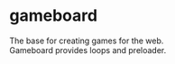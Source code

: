 gameboard
=========

The base for creating games for the web.  
Gameboard provides loops and preloader.
